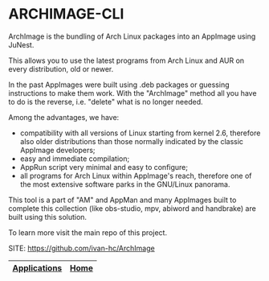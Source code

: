 # ARCHIMAGE-CLI
 
 ArchImage is the bundling of Arch Linux packages into an AppImage using JuNest.
 
 This allows you to use the latest programs from Arch Linux and AUR on every 
 distribution, old or newer.
 
 In the past AppImages were built using .deb packages or guessing instructions 
 to make them work. With the "ArchImage" method all you have to do is the 
 reverse, i.e. "delete" what is no longer needed.
 
 Among the advantages, we have:
 - compatibility with all versions of Linux starting from kernel 2.6, therefore 
 also older distributions than those normally indicated by the classic AppImage 
 developers;
 - easy and immediate compilation;
 - AppRun script very minimal and easy to configure;
 - all programs for Arch Linux within AppImage's reach, therefore one of the 
 most extensive software parks in the GNU/Linux panorama.
 
 This tool is a part of "AM" and AppMan and many AppImages built to complete
 this collection (like obs-studio, mpv, abiword and handbrake) are built using
 this solution.
 
 To learn more visit the main repo of this project.
 
 SITE: https://github.com/ivan-hc/ArchImage

 | [Applications](https://portable-linux-apps.github.io/apps.html) | [Home](https://portable-linux-apps.github.io)
 | --- | --- |
